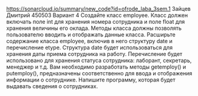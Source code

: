 https://sonarcloud.io/summary/new_code?id=ofrode_laba_3sem.1
Зайцев Дмитрий 450503 Вариант 4 
Создайте класс employee. Класс должен включать поле int для хранения номера сотрудника и поле float для хранения величины его оклада. 
Методы класса должны позволять пользователю вводить и отображать данные класса. Расширьте содержание класса employee, включив в него структуру date и перечисление etype. 
Структура date будет использоваться для хранения даты приема сотрудника на работу. 
Перечисление будет использовано для хранения статуса сотрудника: лаборант, секретарь, менеджер и т.д. 
Вам необходимо разработать методы getemploy() и putemploy(), предназначены соответственно для ввода и отображения информации о сотруднике. 
Напишите программу, которая будет выдавать сведения о сотрудниках.
